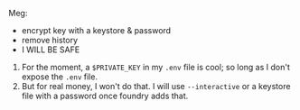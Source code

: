 Meg:
- encrypt key with a keystore & password
- remove history
- I WILL BE SAFE

1. For the moment, a `$PRIVATE_KEY` in my `.env` file is cool; so long as I don't expose the `.env` file.
2. But for real money, I won't do that. I will use `--interactive` or a keystore file with a password once foundry adds that. 
